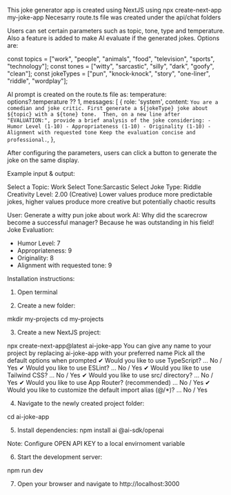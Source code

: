 This joke generator app is created using NextJS using npx create-next-app my-joke-app 
Necesarry route.ts file was created under the api/chat folders 

Users can set certain parameters such as topic, tone, type and temperature. Also a feature is added to make AI evaluate if the generated jokes. Options are:

const topics = ["work", "people", "animals", "food", "television", "sports", "technology"];
const tones = ["witty", "sarcastic", "silly", "dark", "goofy", "clean"];
const jokeTypes = ["pun", "knock-knock", "story", "one-liner", "riddle", "wordplay"];
  
AI prompt is created on the route.ts file as: 
    temperature: options?.temperature ?? 1,
    messages: [
      {
        role: 'system',
        content: `You are a comedian and joke critic. First generate a ${jokeType} joke about ${topic} with a ${tone} tone. 
        Then, on a new line after "EVALUATION:", provide a brief analysis of the joke considering:
        - Humor Level (1-10)
        - Appropriateness (1-10)
        - Originality (1-10)
        - Alignment with requested tone
        Keep the evaluation concise and professional.`,
      },

After configuring the parameters, users can click a button to generate the joke on the same display. 

Example input & output: 

Select a Topic: Work
Select Tone:Sarcastic
Select Joke Type: Riddle
Creativity Level: 2.00 (Creative)
Lower values produce more predictable jokes, higher values produce more creative but potentially chaotic results

User: Generate a witty pun joke about work
AI: 
Why did the scarecrow become a successful manager? Because he was outstanding in his field!
Joke Evaluation:
- Humor Level: 7  
- Appropriateness: 9  
- Originality: 8  
- Alignment with requested tone: 9

Installation instructions:

1. Open terminal

2. Create a new folder:

mkdir my-projects
cd my-projects

3. Create a new NextJS project:

npx create-next-app@latest ai-joke-app
You can give any name to your project by replacing ai-joke-app with your preferred name
Pick all the default options when prompted
✔ Would you like to use TypeScript? … No / Yes
✔ Would you like to use ESLint? … No / Yes
✔ Would you like to use Tailwind CSS? … No / Yes
✔ Would you like to use src/ directory? … No / Yes
✔ Would you like to use App Router? (recommended) … No / Yes
✔ Would you like to customize the default import alias (@/*)? … No / Yes

4. Navigate to the newly created project folder:

cd ai-joke-app

5. Install dependencies:
npm install ai @ai-sdk/openai

Note: Configure OPEN API KEY to a local envirnoment variable 

6. Start the development server:

npm run dev

7. Open your browser and navigate to http://localhost:3000  

